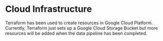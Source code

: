 # Cloud Infrastructure

Terraform has been used to create resources in Google Cloud Platform. 
Currently, Terraform just sets up a Google Cloud Storage Bucket but more resources will be added when the data pipeline has been completed.